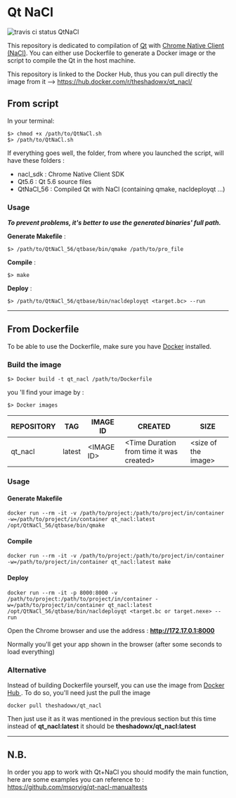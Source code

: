 # Qt NaCl 
![travis ci status QtNaCl](https://travis-ci.org/theshadowx/Qt_NaCl.svg?branch=master)

This repository is dedicated to compilation of [Qt](https://www.qt.io/) with [Chrome Native Client (NaCl)](https://developer.chrome.com/native-client). 
You can either use Dockerfile to generate a Docker image or the script to compile the Qt in the host machine.

This repository is linked to the Docker Hub, thus you can pull directly the image from it --> https://hub.docker.com/r/theshadowx/qt_nacl/

## From script

In your terminal:

```
$> chmod +x /path/to/QtNaCl.sh
$> /path/to/QtNaCl.sh
```
If everything goes well, the folder, from where you launched the script, will have these folders :
- nacl_sdk    : Chrome Native Client SDK
- Qt5.6          : Qt 5.6 source files
- QtNaCl_56 : Compiled Qt with NaCl (containing qmake, nacldeployqt ...)

### Usage
_**To prevent problems, it's better to use the generated binaries' full path.**_

**Generate Makefile** : 
```
$> /path/to/QtNaCl_56/qtbase/bin/qmake /path/to/pro_file
```
**Compile** : 
```
$> make
```
**Deploy** :  
```
$> /path/to/QtNaCl_56/qtbase/bin/nacldeployqt <target.bc> --run 
```

------

## From Dockerfile
To be able to use the Dockerfile, make sure you have [Docker](https://www.docker.com/) installed.

### Build the image
```
$> Docker build -t qt_nacl /path/to/Dockerfile
```
you 'll find your image by : 
```
$> Docker images
```
| REPOSITORY | TAG                 | IMAGE ID                | CREATED        | SIZE                  |
|---------------------|---------------------|----------------------------|----------------------|----------------------|
| qt_nacl | latest | \<IMAGE ID\> | \<Time Duration from time it was created\> | \<size of the image\> |

### Usage
#### Generate Makefile
```
docker run --rm -it -v /path/to/project:/path/to/project/in/container -w=/path/to/project/in/container qt_nacl:latest /opt/QtNaCl_56/qtbase/bin/qmake
```
#### Compile
```
docker run --rm -it -v /path/to/project:/path/to/project/in/container -w=/path/to/project/in/container qt_nacl:latest make
```
#### Deploy
```
docker run --rm -it -p 8000:8000 -v /path/to/project:/path/to/project/in/container -w=/path/to/project/in/container qt_nacl:latest /opt/QtNaCl_56/qtbase/bin/nacldeployqt <target.bc or target.nexe> --run
```
Open the Chrome browser and use the address : **http://172.17.0.1:8000**

Normally you'll get your app shown in the browser (after some seconds to load everything)

### Alternative
Instead of building Dockerfile yourself, you can use the image from [Docker Hub ](https://hub.docker.com/r/theshadowx/qt_nacl/).
To do so, you'll need just the pull the image
```
docker pull theshadowx/qt_nacl
```
Then just use it as it was mentioned in the previous section but this time instead of  **qt_nacl:latest** it should be **theshadowx/qt_nacl:latest**

-----
## N.B.
In order you app to work with Qt+NaCl you should modify the main function, here are some examples you can reference to : https://github.com/msorvig/qt-nacl-manualtests